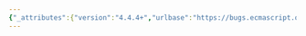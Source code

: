 ```yaml
---
{"_attributes":{"version":"4.4.4+","urlbase":"https://bugs.ecmascript.org/","maintainer":"dherman@mozilla.com"},"bug":{"bug_id":1703,"creation_ts":"2013-08-02 00:10:00 -0700","short_desc":"15.12.3: misc typos","delta_ts":"2013-08-23 08:22:09 -0700","product":"Draft for 6th Edition","component":"editorial issue","version":"Rev 16: July 15, 2013 Draft","rep_platform":"All","op_sys":"All","bug_status":"RESOLVED","resolution":"FIXED","priority":"Normal","bug_severity":"minor","everconfirmed":true,"reporter":{"uid":"jmdyck","name":"Michael Dyck"},"assigned_to":{"uid":"allen","name":"Allen Wirfs-Brock"},"long_desc":[{"commentid":4715,"comment_count":0,"who":{"uid":"jmdyck","name":"Michael Dyck"},"bug_when":"2013-08-02 00:10:54 -0700","thetext":"15.12.3\nThe names of abstract operations are not usually italicized,\nbut \"JA\" and \"JO\" are in this section (and its subsections).\n\n---\n\n15.12.3 / Runtime Semantics: JO Abstract Operation / step 6.a\n    ... and whose property key is a String value.\n\nThat whole phrase is bolded. Change to normal weight.\n\n---\n\n15.12.3 / Runtime Semantics: JO Abstract Operation / step 8\n    For each element P of K.\n\nChange period to comma.\n\n---\n\n15.12.3 / Runtime Semantics: JA Abstract Operation / step 10\n    If partial is empty ,then\n\nMove the comma: s| ,|, |"},{"commentid":4747,"comment_count":1,"who":{"uid":"allen","name":"Allen Wirfs-Brock"},"bug_when":"2013-08-05 16:46:53 -0700","thetext":"fixed in rev17 editor's draft"},{"commentid":5039,"comment_count":2,"who":{"uid":"allen","name":"Allen Wirfs-Brock"},"bug_when":"2013-08-23 08:22:09 -0700","thetext":"fixed in rev17, August 23, 2013 draft"}]}}
---
```

